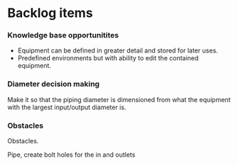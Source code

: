 # Backlog items

### Knowledge base opportunitites

- Equipment can be defined in greater detail and stored for later uses.
- Predefined environments but with ability to edit the contained equipment.

### Diameter decision making

Make it so that the piping diameter is dimensioned from what the equipment with the largest input/output diameter is.

### Obstacles

Obstacles. 

Pipe, create bolt holes for the in and outlets
